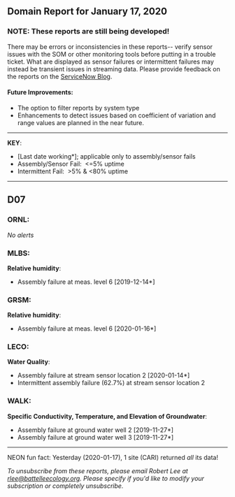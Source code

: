 ## Domain Report for January 17, 2020


### NOTE: These reports are still being developed!
There may be errors or inconsistencies in these reports-- verify sensor issues with the SOM or other monitoring tools before putting in a trouble ticket. What are displayed as sensor failures or intermittent failures may instead be transient issues in streaming data.
Please provide feedback on the reports on the [ServiceNow Blog](https://neon.service-now.com/community?id=community_blog&sys_id=9b4fbe8adbed734017ecf9041d9619be).

#### Future Improvements: 
 - The option to filter reports by system type 
 - Enhancements to detect issues based on coefficient of variation and range values are planned in the near future.

***

**KEY**:

 - [Last date working*]; applicable only to assembly/sensor fails
 - Assembly/Sensor Fail:&nbsp;&nbsp;<=5% uptime
 - Intermittent Fail:&nbsp;&nbsp;>5% & <80% uptime

***
## D07

### ORNL:

_No alerts_

### MLBS:

**Relative humidity**:
 - Assembly failure at meas. level 6 [2019-12-14*]

### GRSM:

**Relative humidity**:
 - Assembly failure at meas. level 6 [2020-01-16*]

### LECO:

**Water Quality**:
 - Assembly failure at stream sensor location 2 [2020-01-14*]
 - Intermittent assembly failure (62.7%) at stream sensor location 2

### WALK:

**Specific Conductivity, Temperature, and Elevation of Groundwater**:
 - Assembly failure at ground water well 2 [2019-11-27*]
 - Assembly failure at ground water well 3 [2019-11-27*]

***
NEON fun fact: Yesterday (2020-01-17), 1 site (CARI) returned _all_ its data!

_To unsubscribe from these reports, please email Robert Lee at rlee@battelleecology.org. Please specify if you'd like to modify your subscription or completely unsubscribe._
